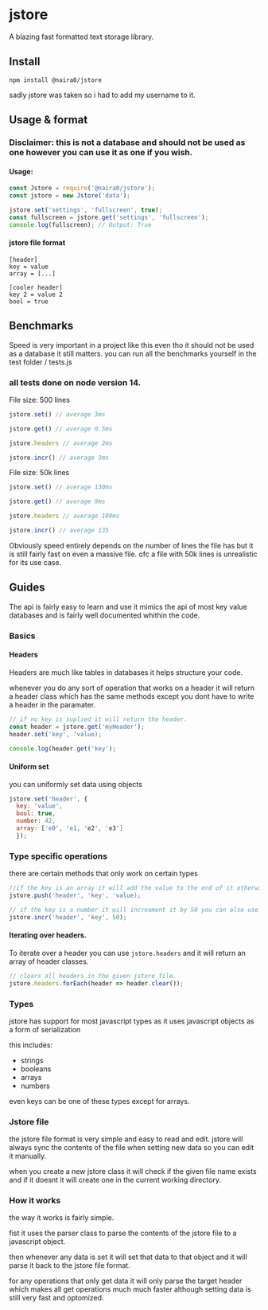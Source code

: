 # jstore
A blazing fast formatted text storage library.

## Install
`npm install @naira0/jstore` 

sadly jstore was taken so i had to add my username to it.

## Usage & format

### Disclaimer: this is not a database and should not be used as one however you can use it as one if you wish. 

#### Usage:
```javascript
const Jstore = require('@naira0/jstore');
const jstore = new Jstore('data');

jstore.set('settings', 'fullscreen', true);
const fullscreen = jstore.get('settings', 'fullscreen');
console.log(fullscreen); // Output: True
```

#### jstore file format
```
[header]
key = value
array = [...]

[cooler header]
key 2 = value 2
bool = true
```

## Benchmarks
Speed is very important in a project like this even tho it should not be used as a database it still matters.
you can run all the benchmarks yourself in the test folder / tests.js

### all tests done on node version 14.
File size: 500 lines
```javascript
jstore.set() // average 3ms

jstore.get() // average 0.5ms

jstore.headers // average 2ms

jstore.incr() // average 3ms
```

File size: 50k lines
```javascript
jstore.set() // average 130ms

jstore.get() // average 9ms

jstore.headers // average 100ms

jstore.incr() // average 135
```
Obviously speed entirely depends on the number of lines the file has but it is still fairly fast on even a massive file. ofc a file with 50k lines is unrealistic for its use case.

## Guides
The api is fairly easy to learn and use it mimics the api of most key value databases and is fairly well documented whithin the code.

### Basics

#### Headers
Headers are much like tables in databases it helps structure your code.

whenever you do any sort of operation that works on a header it will return a header class which has the same methods except you dont have to write a header in the paramater.
```javascript
// if no key is suplied it will return the header.
const header = jstore.get('myHeader');
header.set('key', 'value);

console.log(header.get('key');
```
#### Uniform set
you can uniformly set data using objects
```javascript
jstore.set('header', {
  key: 'value',
  bool: true,
  number: 42,
  array: ['e0', 'e1, 'e2', 'e3']
  });
```

### Type specific operations
there are certain methods that only work on certain types
```javascript
//if the key is an array it will add the value to the end of it otherwise it will do nothing.
jstore.push('header', 'key', 'value);

// if the key is a number it will increament it by 50 you can also use `jstore.decr()` as an opposite.
jstore.incr('header', 'key', 50);
```

#### Iterating over headers.
To iterate over a header you can use `jstore.headers` and it will return an array of header classes.
```javascript
// clears all headers in the given jstore file.
jstore.headers.forEach(header => header.clear());
```

### Types
jstore has support for most javascript types as it uses javascript objects as a form of serialization

this includes:
* strings
* booleans
* arrays
* numbers

even keys can be one of these types except for arrays.

### Jstore file
the jstore file format is very simple and easy to read and edit.
jstore will always sync the contents of the file when setting new data so you can edit it manually.

when you create a new jstore class it will check if the given file name exists and if it doesnt it will create one in the current working directory.

### How it works
the way it works is fairly simple.

fist it uses the parser class to parse the contents of the jstore file to a javascript object.

then whenever any data is set it will set that data to that object and it will parse it back to the jstore file format.

for any operations that only get data it will only parse the target header which makes all get operations much much faster although setting data is still very fast and optomized.
